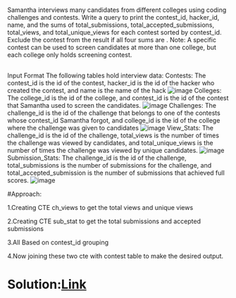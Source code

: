 #
Samantha interviews many candidates from different colleges using coding challenges and contests. Write a query to print the contest_id, hacker_id, name, and the sums of total_submissions, total_accepted_submissions, total_views, and total_unique_views for each contest sorted by contest_id. Exclude the contest from the result if all four sums are .
Note: A specific contest can be used to screen candidates at more than one college, but each college only holds  screening contest.

##
Input Format
The following tables hold interview data:
Contests: The contest_id is the id of the contest, hacker_id is the id of the hacker who created the contest, and name is the name of the hack
![image](https://github.com/DeepanRaju-exe/Hacker_Rank_SQL_Solutions/assets/68472546/867ea04b-b070-4278-b6e8-32d966383c58)
Colleges: The college_id is the id of the college, and contest_id is the id of the contest that Samantha used to screen the candidates.
![image](https://github.com/DeepanRaju-exe/Hacker_Rank_SQL_Solutions/assets/68472546/e0013e2d-f140-4ab1-b995-5f3c03bea471)
Challenges: The challenge_id is the id of the challenge that belongs to one of the contests whose contest_id Samantha forgot, and college_id is the id of the college where the challenge was given to candidates
![image](https://github.com/DeepanRaju-exe/Hacker_Rank_SQL_Solutions/assets/68472546/f7a09927-2f1c-4d64-a680-f4511d7a30e7)
View_Stats: The challenge_id is the id of the challenge, total_views is the number of times the challenge was viewed by candidates, and total_unique_views is the number of times the challenge was viewed by unique candidates.
![image](https://github.com/DeepanRaju-exe/Hacker_Rank_SQL_Solutions/assets/68472546/1d978cb1-6d82-431f-b1f3-c3bde464caef)
Submission_Stats: The challenge_id is the id of the challenge, total_submissions is the number of submissions for the challenge, and total_accepted_submission is the number of submissions that achieved full scores.
![image](https://github.com/DeepanRaju-exe/Hacker_Rank_SQL_Solutions/assets/68472546/e0cd1ca7-3502-4a09-abcc-4cfa7b6d51e4)


#Approach:

1.Creating CTE ch_views to get the total views and unique views

2.Creating CTE sub_stat to get the total submissions and accepted submissions

3.All Based on contest_id grouping

4.Now joining these two cte with contest table to make the desired output.

Solution:[Link]()
====================================



